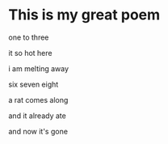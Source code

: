 # This is my great poem

one to three

it so hot here

i am melting away

six seven eight

a rat comes along

and it already ate

and now it's gone